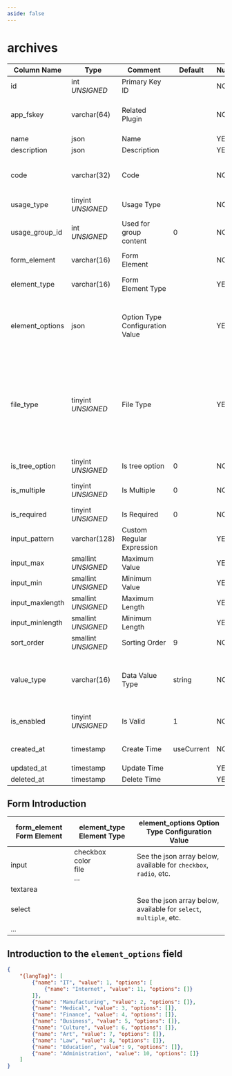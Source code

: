 ```yaml
---
aside: false
---
```


# archives

| Column Name | Type | Comment | Default | Null | Remark |
| --- | --- | --- | --- | --- | --- |
| id | int *UNSIGNED* | Primary Key ID |  | NO | Auto Increment |
| app_fskey | varchar(64) | Related Plugin |  | NO | Related field [apps->fskey](../apps/apps.md)<br>Which plugin created it |
| name | json | Name |  | YES | **Multilingual** |
| description | json | Description |  | YES | **Multilingual** |
| code | varchar(32) | Code |  | NO | **Unique**，English letters only, no symbols or spaces supported |
| usage_type | tinyint *UNSIGNED* | Usage Type |  | NO | [Content Type](../numbered-description.md#content-type) |
| usage_group_id | int *UNSIGNED* | Used for group content | 0 | NO | Related field [groups->id](../contents/groups.md)<br>Use with `post` or `comment` |
| form_element | varchar(16) | Form Element |  | NO | HTML form element |
| element_type | varchar(16) | Form Element Type |  | YES | Corresponding type to form_element |
| element_options | json | Option Type Configuration Value |  | YES | **Multilingual**<br>Array format, Provides option values for select, checkbox, radio, etc. |
| file_type | tinyint *UNSIGNED* | File Type |  | YES | `form_element=input` + `element_type=file`<br>Only used when the above two configurations match, used to declare the uploaded file type<br>1.Image / 2.Video / 3.Audio / 4.Document |
| is_tree_option | tinyint *UNSIGNED* | Is tree option | 0 | NO | 0.No / 1.Yes |
| is_multiple | tinyint *UNSIGNED* | Is Multiple | 0 | NO | 0.No / 1.Yes<br>Effective for select, file, etc. |
| is_required | tinyint *UNSIGNED* | Is Required | 0 | NO | 0.No / 1.Yes |
| input_pattern | varchar(128) | Custom Regular Expression |  | YES |  |
| input_max | smallint *UNSIGNED* | Maximum Value |  | YES |  |
| input_min | smallint *UNSIGNED* | Minimum Value |  | YES |  |
| input_maxlength | smallint *UNSIGNED* | Maximum Length |  | YES |  |
| input_minlength | smallint *UNSIGNED* | Minimum Length |  | YES |  |
| sort_order | smallint *UNSIGNED* | Sorting Order | 9 | NO | Ascending order |
| value_type | varchar(16) | Data Value Type | string | NO | Same logic as the [configuration table](../systems/configs.md) `item_type` field, supports file/plugin/plugins, etc. |
| is_enabled | tinyint *UNSIGNED* | Is Valid | 1 | NO | 0.Invalid / 1.Valid<br>Invalid after, all related are invalid |
| created_at | timestamp | Create Time | useCurrent | NO | For example, MySQL defaults to `CURRENT_TIMESTAMP` |
| updated_at | timestamp | Update Time |  | YES |  |
| deleted_at | timestamp | Delete Time |  | YES |  |

## Form Introduction

| form_element Form Element | element_type Element Type | element_options Option Type Configuration Value |
| --- | --- | --- |
| input | checkbox<br>color<br>file<br>... | See the json array below, available for `checkbox`, `radio`, etc. |
| textarea |  |  |
| select |  | See the json array below, available for `select`, `multiple`, etc. |
| ... |  |  |

## Introduction to the `element_options` field

```json
{
    "{langTag}": [
        {"name": "IT", "value": 1, "options": [
            {"name": "Internet", "value": 11, "options": []}
        ]},
        {"name": "Manufacturing", "value": 2, "options": []},
        {"name": "Medical", "value": 3, "options": []},
        {"name": "Finance", "value": 4, "options": []},
        {"name": "Business", "value": 5, "options": []},
        {"name": "Culture", "value": 6, "options": []},
        {"name": "Art", "value": 7, "options": []},
        {"name": "Law", "value": 8, "options": []},
        {"name": "Education", "value": 9, "options": []},
        {"name": "Administration", "value": 10, "options": []}
    ]
}
```

